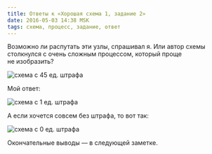 ```yaml
---
title: Ответы к «Хорошая схема 1, задание 2» 
date: 2016-05-03 14:38 MSK
tags: схема, процесс, задание, ответ
---
```


Возможно ли распутать эти узлы, спрашивал я. Или автор схемы столкнулся с очень сложным процессом, который проще не изобразить?

![схема с 45 ед. штрафа](/images/good_scheme_0003op.png)

Мой ответ:

![схема с 1 ед. штрафа](/images/my_scheme_5.png)

А если хочется совсем без штрафа, то вот так:

![схема с 0 ед. штрафа](/images/my_scheme_6.png)

Окончательные выводы — в следующей заметке.

